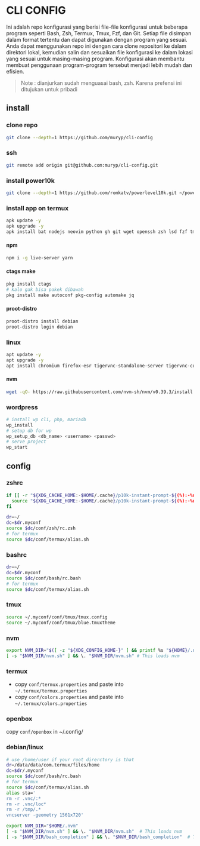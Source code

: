 # CLI CONFIG
Ini adalah repo konfigurasi yang berisi file-file konfigurasi untuk beberapa program seperti Bash, Zsh, Termux, Tmux, Fzf, dan Git. Setiap file disimpan dalam format tertentu dan dapat digunakan dengan program yang sesuai. Anda dapat menggunakan repo ini dengan cara clone repositori ke dalam direktori lokal, kemudian salin dan sesuaikan file konfigurasi ke dalam lokasi yang sesuai untuk masing-masing program. Konfigurasi akan membantu membuat penggunaan program-program tersebut menjadi lebih mudah dan efisien.

> Note : dianjurkan sudah menguasai bash, zsh. Karena prefensi ini ditujukan untuk pribadi

## install
### clone repo
```bash
git clone --depth=1 https://github.com/muryp/cli-config
```
### ssh
```bash
git remote add origin git@github.com:muryp/cli-config.git
```

### install power10k
```bash
git clone --depth=1 https://github.com/romkatv/powerlevel10k.git ~/powerlevel10k
```
### install app on termux
```bash
apk update -y
apk upgrade -y
apk install bat nodejs neovim python gh git wget openssh zsh lsd fzf tmux ripgrep termux-api proot proot-distro yq postgresql
```

#### npm
```bash
npm i -g live-server yarn
```
#### ctags make
```bash
pkg install ctags
# kalo gak bisa pakek dibawah
pkg install make autoconf pkg-config automake jq
```

#### proot-distro
```bash
proot-distro install debian
proot-distro login debian
```

### linux
```bash
apt update -y
apt upgrade -y
apt install chromium firefox-esr tigervnc-standalone-server tigervnc-common xfe4-terminal openbox
```

#### nvm
```bash
wget -qO- https://raw.githubusercontent.com/nvm-sh/nvm/v0.39.3/install.sh | bash
```

### wordpress
```bash
# install wp cli, php, mariadb
wp_install
# setup db for wp
wp_setup_db <db_name> <username> <passwd>
# serve project
wp_start
```

## config

### zshrc
```bash
if [[ -r "${XDG_CACHE_HOME:-$HOME/.cache}/p10k-instant-prompt-${(%):-%n}.zsh" ]]; then
  source "${XDG_CACHE_HOME:-$HOME/.cache}/p10k-instant-prompt-${(%):-%n}.zsh"
fi

dr=~/
dc=$dr.myconf
source $dc/conf/zsh/rc.zsh
# for termux
source $dc/conf/termux/alias.sh
```
### bashrc
```bash
dr=~/
dc=$dr.myconf
source $dc/conf/bash/rc.bash
# for termux
source $dc/conf/termux/alias.sh
```

### tmux
```bash
source ~/.myconf/conf/tmux/tmux.config
source ~/.myconf/conf/tmux/blue.tmuxtheme
```

### nvm
```bash
export NVM_DIR="$([ -z "${XDG_CONFIG_HOME-}" ] && printf %s "${HOME}/.nvm" || printf %s "${XDG_CONFIG_HOME}/nvm")"
[ -s "$NVM_DIR/nvm.sh" ] && \. "$NVM_DIR/nvm.sh" # This loads nvm
```

### termux
- copy `conf/termux.properties` and paste into `~/.termux/termux.properties`
- copy `conf/colors.properties` and paste into `~/.termux/colors.properties`

### openbox
copy `conf/openbox` in ~/.config/

### debian/linux
```bash
# use /home/user if your root direrctory is that
dr=/data/data/com.termux/files/home
dc=$dr/.myconf
source $dc/conf/bash/rc.bash
# for termux
source $dc/conf/termux/alias.sh
alias sta='
rm -r .vnc/:*
rm -r .vnc/loc*
rm -r /tmp/.*
vncserver -geometry 1561x720'

export NVM_DIR="$HOME/.nvm"
[ -s "$NVM_DIR/nvm.sh" ] && \. "$NVM_DIR/nvm.sh"  # This loads nvm
[ -s "$NVM_DIR/bash_completion" ] && \. "$NVM_DIR/bash_completion"  # This loads nvm bash_completion
```